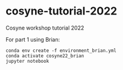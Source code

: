 # cosyne-tutorial-2022
Cosyne workshop tutorial 2022

For part 1 using Brian:

```
conda env create -f environment_brian.yml
conda activate cosyne22_brian
jupyter notebook
```